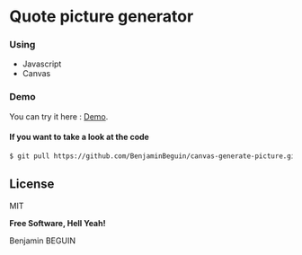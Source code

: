 # Quote picture generator

### Using
- Javascript
- Canvas

### Demo

You can try it here : [Demo](https://quote-picture.benjaminbeguin.com).

#### If you want to take a look at the code

```sh
$ git pull https://github.com/BenjaminBeguin/canvas-generate-picture.git
```


License
----

MIT

**Free Software, Hell Yeah!**


Benjamin BEGUIN



